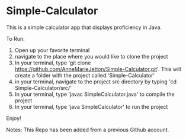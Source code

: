 # Simple-Calculator

This is a simple calculator app that displays proficiency in Java. 

To Run:

1. Open up your favorite terminal
2. navigate to the place where you would like to clone the project
3. In your terminal, type 'git clone https://github.com/AnneMarieJetton/Simple-Calculator.git'. This will create a folder with the project called 'Simple-Calculator'
4. in your terminal, navigate to the project src directory by typing 'cd Simple-Calculator/src/'
5. In your terminal, type 'javac SimpleCalculator.java' to compile the project
6. In your terminal, type 'java SimpleCalculator' to run the project

Enjoy!

Notes:
This Repo has been added from a previous Github account.

